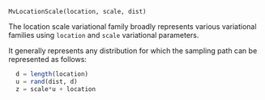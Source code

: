 ```
MvLocationScale(location, scale, dist)
```

The location scale variational family broadly represents various variational families using `location` and `scale` variational parameters.

It generally represents any distribution for which the sampling path can be represented as follows:

```julia
  d = length(location)
  u = rand(dist, d)
  z = scale*u + location
```
